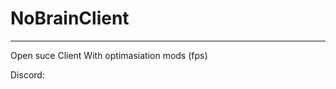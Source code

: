 # NoBrainClient
------------------------------------------------
Open suce Client With optimasiation mods (fps)

Discord:
